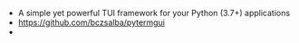 - A simple yet powerful TUI framework for your Python (3.7+) applications
- https://github.com/bczsalba/pytermgui
-